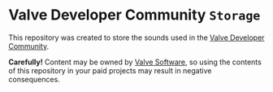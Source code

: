 # Valve Developer Community `Storage`
This repository was created to store the sounds used in the [Valve Developer Community](https://developer.valvesoftware.com).

**Carefully!** Content may be owned by [Valve Software](https://github.com/ValveSoftware), so using the contents of this repository in your paid projects may result in negative consequences.
